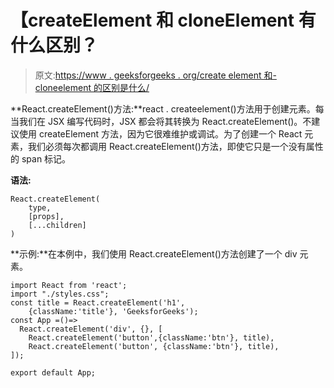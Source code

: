 # 【createElement 和 cloneElement 有什么区别？

> 原文:[https://www . geeksforgeeks . org/create element 和-cloneelement 的区别是什么/](https://www.geeksforgeeks.org/what-is-the-difference-between-createelement-and-cloneelement/)

**React.createElement()方法:**react . createelement()方法用于创建元素。每当我们在 JSX 编写代码时，JSX 都会将其转换为 React.createElement()。不建议使用 createElement 方法，因为它很难维护或调试。为了创建一个 React 元素，我们必须每次都调用 React.createElement()方法，即使它只是一个没有属性的 span 标记。

**语法:**

```
React.createElement(
    type,
    [props],
    [...children]
)
```

**示例:**在本例中，我们使用 React.createElement()方法创建了一个 div 元素。

```
import React from 'react';
import "./styles.css";
const title = React.createElement('h1', 
    {className:'title'}, 'GeeksforGeeks');
const App =()=>
  React.createElement('div', {}, [
    React.createElement('button',{className:'btn'}, title),
    React.createElement('button', {className:'btn'}, title),
]);

export default App;
```